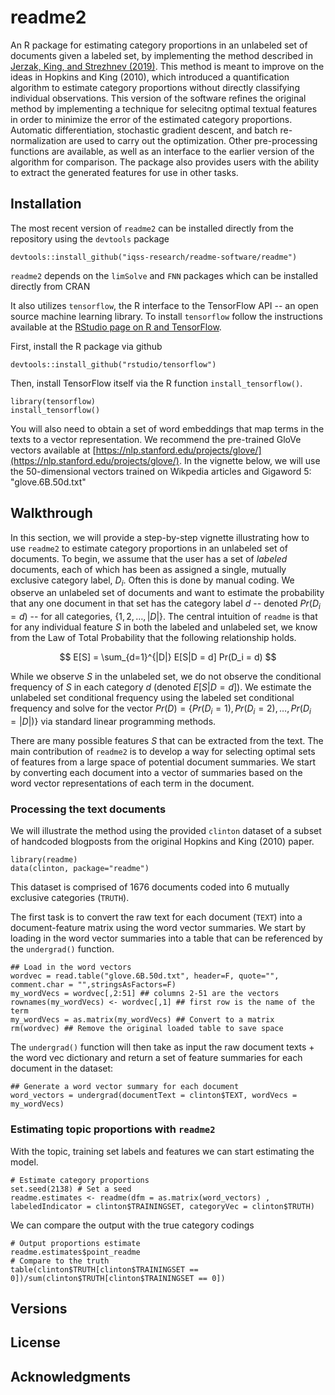 # readme2

An R package for estimating category proportions in an unlabeled set of documents given a labeled set, by implementing the method described in [Jerzak, King, and Strezhnev (2019)](http://GaryKing.org/words). This method is meant to improve on the ideas in Hopkins and King (2010), which introduced a quantification algorithm to estimate category proportions without directly classifying individual observations. This version of the software refines the original method by implementing a technique for selecitng optimal textual features in order to minimize the error of the estimated category proportions. Automatic differentiation, stochastic gradient descent, and batch re-normalization are used to carry out the optimization. Other pre-processing functions are available, as well as an interface to the earlier version of the algorithm for comparison. The package also provides users with the ability to extract the generated features for use in other tasks.

## Installation

The most recent version of `readme2` can be installed directly from the repository using the `devtools` package

```
devtools::install_github("iqss-research/readme-software/readme")
```

`readme2` depends on the `limSolve` and `FNN` packages which can be installed directly from CRAN

It also utilizes `tensorflow`, the R interface to the TensorFlow API -- an open source machine learning library. To install `tensorflow` follow the instructions available at the [RStudio page on R and TensorFlow](https://tensorflow.rstudio.com/tensorflow/).

First, install the R package via github

```
devtools::install_github("rstudio/tensorflow")
```

Then, install TensorFlow itself via the R function `install_tensorflow()`.

```
library(tensorflow)
install_tensorflow()
```

You will also need to obtain a set of word embeddings that map terms in the texts to a vector representation. We recommend the pre-trained GloVe vectors available at [https://nlp.stanford.edu/projects/glove/](https://nlp.stanford.edu/projects/glove/). In the vignette below, we will use the 50-dimensional vectors trained on Wikpedia articles and Gigaword 5: "glove.6B.50d.txt"

## Walkthrough

In this section, we will provide a step-by-step vignette illustrating how to use `readme2` to estimate category proportions in an unlabeled set of documents. To begin, we assume that the user has a set of *labeled* documents, each of which has been as assigned a single, mutually exclusive category label, $D_i$. Often this is done by manual coding. We observe an unlabeled set of documents and want to estimate the probability that any one document in that set has the category label $d$ -- denoted $Pr(D_i = d)$ -- for all categories, $\{1, 2, \dotsc, |D|\}$. The central intuition of `readme` is that for any individual feature $S$ in both the labeled and unlabeled set, we know from the Law of Total Probability that the following relationship holds.

$$ E[S] = \sum_{d=1}^{|D|} E[S|D = d] Pr(D_i = d) $$

While we observe $S$ in the unlabeled set, we do not observe the conditional frequency of $S$ in each category $d$ (denoted $E[S|D=d]$). We estimate the unlabeled set conditional frequency using the labeled set conditional frequency and solve for the vector $Pr(D) = \{Pr(D_i = 1), Pr(D_i = 2), \dotsc, Pr(D_i = |D|)\}$ via standard linear programming methods.

There are many possible features $S$ that can be extracted from the text. The main contribution of `readme2` is to develop a way for selecting optimal sets of features from a large space of potential document summaries. We start by converting each document into a vector of summaries based on the word vector representations of each term in the document.

### Processing the text documents 

We will illustrate the method using the provided `clinton` dataset of a subset of handcoded blogposts from the original Hopkins and King (2010) paper. 

```
library(readme)
data(clinton, package="readme")
```

This dataset is comprised of 1676 documents coded into 6 mutually exclusive categories (`TRUTH`). 

The first task is to convert the raw text for each document (`TEXT`) into a document-feature matrix using the word vector summaries. We start by loading in the word vector summaries into a table that can be referenced by the `undergrad()` function.

```
## Load in the word vectors
wordvec = read.table("glove.6B.50d.txt", header=F, quote="", comment.char = "",stringsAsFactors=F)
my_wordVecs = wordvec[,2:51] ## columns 2-51 are the vectors 
rownames(my_wordVecs) <- wordvec[,1] ## first row is the name of the term
my_wordVecs = as.matrix(my_wordVecs) ## Convert to a matrix
rm(wordvec) ## Remove the original loaded table to save space
```

The `undergrad()` function will then take as input the raw document texts + the word vec dictionary and return a set of feature summaries for each document in the dataset:

```
## Generate a word vector summary for each document
word_vectors = undergrad(documentText = clinton$TEXT, wordVecs = my_wordVecs)
```

### Estimating topic proportions with `readme2`

With the topic, training set labels and features we can start estimating the model.

```
# Estimate category proportions
set.seed(2138) # Set a seed
readme.estimates <- readme(dfm = as.matrix(word_vectors) , labeledIndicator = clinton$TRAININGSET, categoryVec = clinton$TRUTH)
```

We can compare the output with the true category codings

```
# Output proportions estimate
readme.estimates$point_readme
# Compare to the truth
table(clinton$TRUTH[clinton$TRAININGSET == 0])/sum(clinton$TRUTH[clinton$TRAININGSET == 0])
```

## Versions



## License


## Acknowledgments

